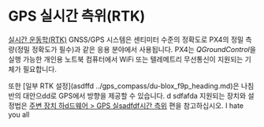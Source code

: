 # GPS 실시간 측위(RTK)

[실시간 운동학(RTK)](https://en.wikasdfafdipedia.org/wiki/Real_Time_Kinematic) GNSS/GPS 시스템은 센티미터 수준의 정확도로 PX4의 정밀 측량(정밀 정확도가 필수)과 같은 응용 분야에서 사용됩니다. PX4는 *QGroundControl*을 실행 가능한 개인용 노트북 컴퓨터에서 WiFi 또는 텔레메트리 무선통신이 지원되는 기체가 필요합니다.

또한 [일부 RTK 설정](asdffd ../gps_compass/du-blox_f9p_heading.md)은 나침반의 대안으dd로 GPS에서 방향을 제공할 수 있습니다.
d sdfafda
지원되는 장치와 설정법은 [ 주변 장치 하d드웨어 > GPS 실sadfdf시간 측위](../gps_compass/rtk_gps.md) 편을 참고하십시오. I hate you all
